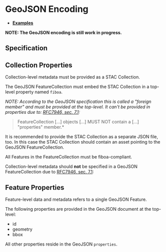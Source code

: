 # GeoJSON Encoding

- **[Examples](examples/)**

**NOTE: The GeoJSON encoding is still work in progress.**

## Specification

## Collection Properties

Collection-level metadata must be provided as a STAC Collection.

The GeoJSON FeatureCollection must embed the STAC Collection in a top-level property named `fiboa`.

*NOTE: According to the GeoJSON specification this is called a "foreign member" and must be
provided at the top-level. It can't be provided in properties due to:
[RFC7946, sec. 7.1](https://datatracker.ietf.org/doc/html/rfc7946#section-7.1):*
> FeatureCollection \[...] objects \[...] MUST NOT contain a \[...] "properties" member.*

It is recommended to provide the STAC Collection as a separate JSON file, too.
In this case the STAC Collection should contain an asset pointing to the GeoJSON FeatureCollection.

All Features in the FeatureCollection must be fiboa-compliant.

Collection-level metadata should **not** be specified in a GeoJSON FeatureCollection
due to [RFC7946, sec. 7.1](https://datatracker.ietf.org/doc/html/rfc7946#section-7.1): 

## Feature Properties

Feature-level data and metadata refers to a single GeoJSON Feature.

The following properties are provided in the GeoJSON document at the top-level:
- id
- geometry
- bbox

All other properties reside in the GeoJSON `properties`.
